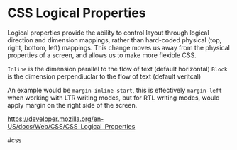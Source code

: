 # CSS Logical Properties

Logical properties provide the ability to control layout through logical direction and dimension mappings, rather than hard-coded physical (top, right, bottom, left) mappings. This change moves us away from the physical properties of a screen, and allows us to make more flexible CSS.

`Inline` is the dimension parallel to the flow of text (default horizontal)
`Block` is the dimension perpendiuclar to the flow of text (default veritcal)

An example would be `margin-inline-start`, this is effectively `margin-left` when working with LTR writing modes, but for RTL writing modes, would apply margin on the right side of the screen.

https://developer.mozilla.org/en-US/docs/Web/CSS/CSS_Logical_Properties

#css